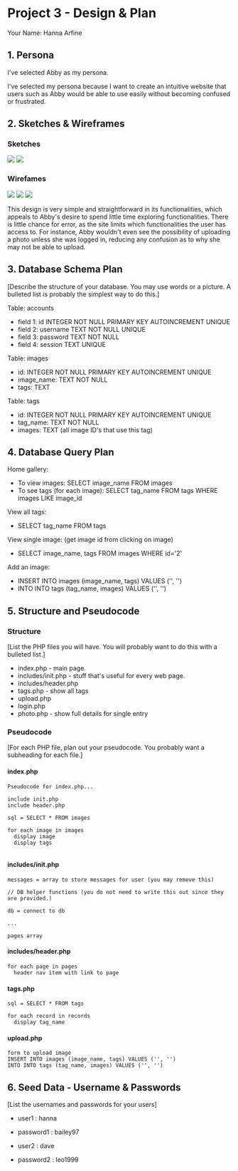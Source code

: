 # Project 3 - Design & Plan

Your Name: Hanna Arfine

## 1. Persona

I've selected Abby as my persona.

I've selected my persona because I want to create an intuitive website that users such as
Abby would be able to use easily without becoming confused or frustrated.

## 2. Sketches & Wireframes

### Sketches
![](IMG_6819.JPG)
![](IMG_6928.JPG)


### Wirefames

![](w1.jpg)
![](w2.jpg)
![](w3.jpg)

This design is very simple and straightforward in its functionalities, which appeals to Abby's desire to spend little time exploring functionalities. There is little chance for error, as the site limits which functionalities the user has access to. For instance, Abby wouldn't even see the possibility of uploading a photo unless she was logged in,
reducing any confusion as to why she may not be able to upload.


## 3. Database Schema Plan

[Describe the structure of your database. You may use words or a picture. A bulleted list is probably the simplest way to do this.]

Table: accounts
* field 1: id INTEGER NOT NULL PRIMARY KEY AUTOINCREMENT UNIQUE
* field 2: username TEXT NOT NULL UNIQUE
* field 3: password TEXT NOT NULL
* field 4: session TEXT UNIQUE

Table: images
* id: INTEGER NOT NULL PRIMARY KEY AUTOINCREMENT UNIQUE
* image_name: TEXT NOT NULL
* tags: TEXT

Table: tags
* id: INTEGER NOT NULL PRIMARY KEY AUTOINCREMENT UNIQUE
* tag_name: TEXT NOT NULL
* images: TEXT (all image ID's that use this tag)

## 4. Database Query Plan

Home gallery:
* To view images: SELECT image_name FROM images
* To see tags (for each image): SELECT tag_name FROM tags WHERE images LIKE image_id  

View all tags:
* SELECT tag_name FROM tags

View single image:
(get image id from clicking on image)
* SELECT image_name, tags FROM images WHERE id='2'

Add an image:
* INSERT INTO images (image_name, tags) VALUES ('', '')
* INTO INTO tags (tag_name, images) VALUES ('', '')

## 5. Structure and Pseudocode

### Structure

[List the PHP files you will have. You will probably want to do this with a bulleted list.]

* index.php - main page.
* includes/init.php - stuff that's useful for every web page.
* includes/header.php
* tags.php - show all tags
* upload.php
* login.php
* photo.php - show full details for single entry

### Pseudocode

[For each PHP file, plan out your pseudocode. You probably want a subheading for each file.]

#### index.php

```
Pseudocode for index.php...

include init.php
include header.php

sql = SELECT * FROM images

for each image in images
  display image
  display tags


```

#### includes/init.php

```
messages = array to store messages for user (you may remove this)

// DB helper functions (you do not need to write this out since they are provided.)

db = connect to db

...

pages array

```

#### includes/header.php
```
for each page in pages
  header nav item with link to page
```

#### tags.php
```
sql = SELECT * FROM tags

for each record in records
  display tag_name
```

#### upload.php
```
form to upload image
INSERT INTO images (image_name, tags) VALUES ('', '')
INTO INTO tags (tag_name, images) VALUES ('', '')

```

## 6. Seed Data - Username & Passwords

[List the usernames and passwords for your users]

* user1 : hanna
* password1 : bailey97

* user2 : dave
* password2 : leo1999
